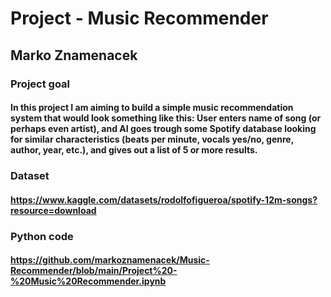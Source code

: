 # Project - Music Recommender
## Marko Znamenacek

### Project goal
#### In this project I am aiming to build a simple music recommendation system that would look something like this: User enters name of song (or perhaps even artist), and AI goes trough some Spotify database looking for similar characteristics (beats per minute, vocals yes/no, genre, author, year, etc.), and gives out a list of 5 or more results.

### Dataset
#### https://www.kaggle.com/datasets/rodolfofigueroa/spotify-12m-songs?resource=download

### Python code
#### https://github.com/markoznamenacek/Music-Recommender/blob/main/Project%20-%20Music%20Recommender.ipynb
